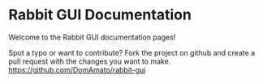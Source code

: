 Rabbit GUI Documentation
====================

Welcome to the Rabbit GUI documentation pages! 

Spot a typo or want to contribute? Fork the project on github and create a pull request with the changes you want to make.
https://github.com/DomAmato/rabbit-gui
